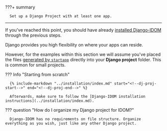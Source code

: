 ???+ summary

      Set up a Django Project with at least one app.

---

If you've reached this point, you should have already [installed Django-IDOM](../installation/index.md) through the previous steps.

Django provides you high flexibility on where your apps can reside.

However, for the examples within this section we will assume you've placed the files [generated by `startapp`](https://docs.djangoproject.com/en/dev/intro/tutorial01/#creating-the-polls-app) directly into your **Django project** folder. This is common for small projects.

??? Info "Starting from scratch"

      {% include-markdown "../installation/index.md" start="<!--dj-proj-start-->" end="<!--dj-proj-end-->" %}

      Afterwards, make sure to follow the [Django-IDOM installation instructions](../installation/index.md).

??? question "How do I organize my Django project for IDOM?"

      Django-IDOM has no requirements on file structure. Organize everything as you wish, just like any other Django project.
